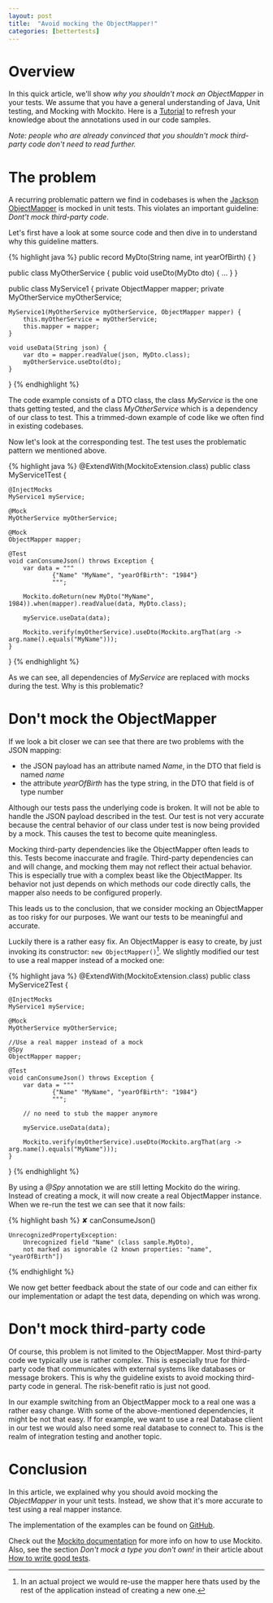 ```yaml
---
layout: post
title:  "Avoid mocking the ObjectMapper!"
categories: [bettertests]
---
```


# Overview

In this quick article, we'll show _why you shouldn't mock an ObjectMapper_ in your tests.
We assume that you have a general understanding of Java, Unit testing, and Mocking with Mockito.
Here is a [Tutorial][mockito-tutorial] to refresh your knowledge about the annotations used in our code samples.

_Note: people who are already convinced that you shouldn't mock third-party code don't need to read further._

# The problem

A recurring problematic pattern we find in
codebases is when the [Jackson ObjectMapper][jackson] is mocked in unit tests.
This violates an important guideline: _Dont't mock third-party code_.

Let's first have a look at some source code and then dive in to understand why this guideline matters.

{% highlight java %}
public record MyDto(String name, int yearOfBirth) { }

public class MyOtherService {
    public void useDto(MyDto dto) {
        ...
    }
}

public class MyService1 {
    private ObjectMapper mapper;
    private MyOtherService myOtherService;

    MyService1(MyOtherService myOtherService, ObjectMapper mapper) {
        this.myOtherService = myOtherService;
        this.mapper = mapper;
    }

    void useData(String json) {
        var dto = mapper.readValue(json, MyDto.class);
        myOtherService.useDto(dto);
    }
}
{% endhighlight %}

The code example consists of a DTO class, the class _MyService_ is the one thats getting tested, and the class _MyOtherService_ which is
a dependency of our class to test. This a trimmed-down example of code like we often find in existing codebases.

Now let's look at the corresponding test. The test uses the problematic pattern we mentioned above.

{% highlight java %}
@ExtendWith(MockitoExtension.class)
public class MyService1Test {

    @InjectMocks
    MyService1 myService;

    @Mock
    MyOtherService myOtherService;

    @Mock
    ObjectMapper mapper;

    @Test
    void canConsumeJson() throws Exception {
        var data = """
                {"Name" "MyName", "yearOfBirth": "1984"}
                """;

        Mockito.doReturn(new MyDto("MyName", 1984)).when(mapper).readValue(data, MyDto.class);

        myService.useData(data);

        Mockito.verify(myOtherService).useDto(Mockito.argThat(arg -> arg.name().equals("MyName")));
    }
}
{% endhighlight %}

As we can see, all dependencies of _MyService_ are replaced with mocks during the test. Why is this problematic?

# Don't mock the ObjectMapper

If we look a bit closer we can see that there are two problems with the JSON mapping:
* the JSON payload has an attribute named _Name_, in the DTO that field is named _name_
* the attribute _yearOfBirth_ has the type string, in the DTO that field is of type number

Although our tests pass the underlying code is broken. It will not be able to handle the JSON payload described in the test. Our
test is not very accurate because the central behavior of our class under test is now being provided by a mock. This causes the test to become quite meaningless.

Mocking third-party dependencies like the ObjectMapper often leads to this. Tests become inaccurate and fragile.
Third-party dependencies can and will change, and mocking them may not reflect their actual behavior.
This is especially true with a complex beast like the ObjectMapper.
Its behavior not just depends on which methods our code directly calls, the mapper also needs to be configured properly.

This leads us to the conclusion, that we consider mocking an ObjectMapper as too risky for our purposes.
We want our tests to be meaningful and accurate.

Luckily there is a rather easy fix. An ObjectMapper is easy to create, by just invoking its constructor: `new ObjectMapper()`[^1].
We slightly modified our test to use a real mapper instead of a mocked one:

{% highlight java %}
@ExtendWith(MockitoExtension.class)
public class MyService2Test {

    @InjectMocks
    MyService1 myService;

    @Mock
    MyOtherService myOtherService;

    //Use a real mapper instead of a mock
    @Spy
    ObjectMapper mapper;

    @Test
    void canConsumeJson() throws Exception {
        var data = """
                {"Name" "MyName", "yearOfBirth": "1984"}
                """;

        // no need to stub the mapper anymore

        myService.useData(data);

        Mockito.verify(myOtherService).useDto(Mockito.argThat(arg -> arg.name().equals("MyName")));
    }
}
{% endhighlight %}

By using a _@Spy_ annotation we are still letting Mockito do the wiring. Instead of creating a mock, it will now create a real ObjectMapper instance. When we re-run
the test we can see that it now fails:

{% highlight bash %}
✘ canConsumeJson()

    UnrecognizedPropertyException: 
        Unrecognized field "Name" (class sample.MyDto), 
        not marked as ignorable (2 known properties: "name", "yearOfBirth"])
{% endhighlight %}

We now get better feedback about the state of our code and can either fix our implementation or adapt the test data, depending on which was wrong.

# Don't mock third-party code

Of course, this problem is not limited to the ObjectMapper.
Most third-party code we typically use is rather complex. This is especially true for third-party code
that communicates with external systems like databases or message brokers.
This is why the guideline exists to avoid mocking third-party code in general. The risk-benefit ratio is just not good.

In our example switching from an ObjectMapper mock to a real one was a rather easy change.
With some of the above-mentioned dependencies, it might be not that easy.
If for example, we want to use a real Database client in our test we would also need some real database to connect to.
This is the realm of integration testing and another topic.

# Conclusion

In this article, we explained why you should avoid mocking the _ObjectMapper_ in your unit tests.
Instead, we show that it's more accurate to test using a real mapper instance.

The implementation of the examples can be found on [GitHub][github-examples].

Check out the [Mockito documentation][mockito] for more info on how to use Mockito.
Also, see the section _Don't mock a type you don't own!_ in their article about [How to write good tests][mockito-how].

[mockito]: https://site.mockito.org/
[mockito-tutorial]: https://www.baeldung.com/mockito-annotations
[jackson]: https://github.com/FasterXML/jackson-docs
[mockito-how]: https://github.com/mockito/mockito/wiki/How-to-write-good-tests#dont-mock-a-type-you-dont-own
[github-examples]: https://github.com/red-green-coding/bettertests-objectmapper-mock

[^1]: In an actual project we would re-use the mapper here thats used by the rest of the application instead of creating a new one.